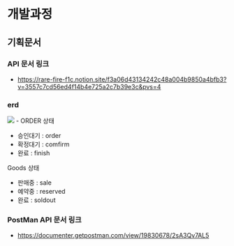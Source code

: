 
# 개발과정
## 기획문서
### API 문서 링크
- https://rare-fire-f1c.notion.site/f3a06d43134242c48a004b9850a4bfb3?v=3557c7cd56ed4f14b4e725a2c7b39e3c&pvs=4


### erd 
  <img src="https://github.com/guhaeduo/server/assets/104331549/949403c9-0ad8-432c-8401-843cd1dd1470">
- ORDER 상태

- 승인대기 : order
- 확정대기 : comfirm
- 완료 : finish

Goods 상태

- 판매중 : sale
- 예약중 : reserved
- 완료 : soldout


### PostMan API 문서 링크
- https://documenter.getpostman.com/view/19830678/2sA3Qv7AL5
